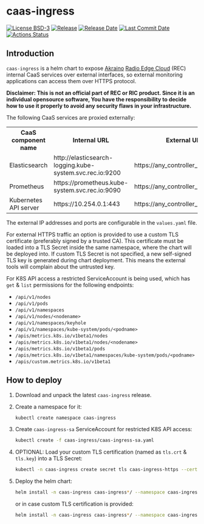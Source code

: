 # caas-ingress

[![License BSD-3](https://img.shields.io/github/license/nokia/caas-ingress)](https://github.com/nokia/caas-ingress/blob/master/LICENSE)
[![Release](https://img.shields.io/github/v/release/nokia/caas-ingress)](https://github.com/nokia/caas-ingress/releases)
[![Release Date](https://img.shields.io/github/release-date/nokia/caas-ingress)](https://github.com/nokia/caas-ingress/releases)
[![Last Commit Date](https://img.shields.io/github/last-commit/nokia/caas-ingress)](https://github.com/nokia/caas-ingress/commits/master)
[![Actions Status](https://github.com/nokia/caas-ingress/workflows/CI/badge.svg)](https://github.com/nokia/caas-ingress/actions)

## Introduction

`caas-ingress` is a helm chart to expose [Akraino](https://www.lfedge.org/projects/akraino/) [Radio Edge Cloud](https://wiki.akraino.org/pages/viewpage.action?pageId=6128402) (REC) internal CaaS services over external interfaces, so external monitoring applications can access them over HTTPS protocol.

**Disclaimer: This is not an official part of REC or RIC product. Since it is an individual opensource software, You have the responsibility to decide how to use it properly to avoid any security flaws in your infrastructure.**

The following CaaS services are proxied externally:
<table>
  <tr><th>CaaS component name</th><th>Internal URL</th><th>External URL</th></tr>
  <tr><td>Elasticsearch</td><td>http://elasticsearch-logging.kube-system.svc.rec.io:9200</td><td>https://any_controller_ext_ip:19200</td></tr>
  <tr><td>Prometheus</td><td>https://prometheus.kube-system.svc.rec.io:9090</td><td>https://any_controller_ext_ip:19090</td></tr>
  <tr><td>Kubernetes API server</td><td>https://10.254.0.1:443</td><td>https://any_controller_ext_ip:16443</td></tr>
</table>

The external IP addresses and ports are configurable in the `values.yaml` file.

For external HTTPS traffic an option is provided to use a custom TLS certificate (preferably signed by a trusted CA). This certificate must be loaded into a TLS Secret inside the same namespace, where the chart will be deployed into.
If custom TLS Secret is not specified, a new self-signed TLS key is generated during chart deployment. This means the external tools will complain about the untrusted key.

For K8S API access a restricted ServiceAccount is being used, which has `get` & `list` permissions for the following endpoints:

* `/api/v1/nodes`
* `/api/v1/pods`
* `/api/v1/namespaces`
* `/api/v1/nodes/<nodename>`
* `/api/v1/namespaces/keyhole`
* `/api/v1/namespaces/kube-system/pods/<podname>`
* `/apis/metrics.k8s.io/v1beta1/nodes`
* `/apis/metrics.k8s.io/v1beta1/nodes/<nodename>`
* `/apis/metrics.k8s.io/v1beta1/pods`
* `/apis/metrics.k8s.io/v1beta1/namespaces/kube-system/pods/<podname>`
* `/apis/custom.metrics.k8s.io/v1beta1`

## How to deploy

1. Download and unpack the latest `caas-ingress` release.

2. Create a namespace for it:

   ```sh
   kubectl create namespace caas-ingress
   ```

3. Create `caas-ingress-sa` ServiceAccount for restricted K8S API access:

   ```sh
   kubectl create -f caas-ingress/caas-ingress-sa.yaml
   ```

4. OPTIONAL: Load your custom TLS certification (named as `tls.crt` & `tls.key`) into a TLS Secret:

   ```sh
   kubectl -n caas-ingress create secret tls caas-ingress-https --cert=tls.crt --key=tls.key
   ```

5. Deploy the helm chart:

   ```sh
   helm install -n caas-ingress caas-ingress*/ --namespace caas-ingress --set service.externalIPs="{10.20.30.41,10.20.30.42,10.20.30.43}" --wait
   ```

   or in case custom TLS certification is provided:

   ```sh
   helm install -n caas-ingress caas-ingress*/ --namespace caas-ingress --set service.externalIPs="{10.20.30.41,10.20.30.42,10.20.30.43}" --set custom_tls_secret=caas-ingress-https --wait
   ```

